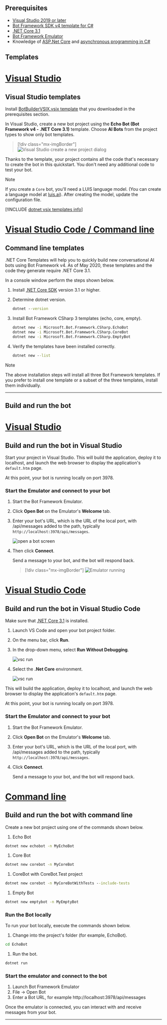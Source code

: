 ## Prerequisites

- [Visual Studio 2019 or later](https://www.visualstudio.com/downloads)
- [Bot Framework SDK v4 template for C#](https://aka.ms/bot-vsix)
- [.NET Core 3.1](https://dotnet.microsoft.com/download)
- [Bot Framework Emulator](https://aka.ms/bot-framework-emulator-readme)
- Knowledge of [ASP.Net Core](https://docs.microsoft.com/aspnet/core/) and [asynchronous programming in C#](https://docs.microsoft.com/dotnet/csharp/programming-guide/concepts/async/index)


## Templates

# [Visual Studio](#tab/vs)

## Visual Studio templates

Install [BotBuilderVSIX.vsix template](https://aka.ms/bot-vsix) that you downloaded in the prerequisites section.

In Visual Studio, create a new bot project using the **Echo Bot (Bot Framework v4 - .NET Core 3.1)** template. Choose **AI Bots** from the project types to show only bot templates.

> [!div class="mx-imgBorder"]
> ![Visual Studio create a new project dialog](../media/azure-bot-quickstarts/bot-builder-dotnet-project-vs2019.png)

Thanks to the template, your project contains all the code that's necessary to create the bot in this quickstart. You don't need any additional code to test your bot.

> [!NOTE]
> If you create a `Core` bot, you'll need a LUIS language model. (You can create a language model at [luis.ai](https://www.luis.ai)). After creating the model, update the configuration file.

[!INCLUDE [dotnet vsix templates info](~/includes/vsix-templates-versions.md)]

# [Visual Studio Code / Command line](#tab/vc+cl)

## Command line templates

.NET Core Templates will help you to quickly build new conversational AI bots using Bot Framework v4. As of May 2020, these templates and the code they generate require .NET Core 3.1.

In a console window perform the steps shown below.

1. Install [.NET Core SDK](https://dotnet.microsoft.com/download) version 3.1 or higher.
1. Determine dotnet version.

   ```cmd
   dotnet --version
   ```

1. Install Bot Framework CSharp 3 templates (echo, core, empty).

   ```cmd
   dotnet new -i Microsoft.Bot.Framework.CSharp.EchoBot
   dotnet new -i Microsoft.Bot.Framework.CSharp.CoreBot
   dotnet new -i Microsoft.Bot.Framework.CSharp.EmptyBot
   ```

1. Verify the templates have been installed correctly.

   ```cmd
   dotnet new --list
   ```

> [!NOTE]
> The above installation steps will install all three Bot Framework templates. If you prefer to install one template or a subset of the three templates, install them individually.

---

## Build and run the bot

# [Visual Studio](#tab/vs)

## Build and run the bot in Visual Studio

Start your project in Visual Studio. This will build the application, deploy it to localhost, and launch the web browser to display the application's `default.htm` page.

At this point, your bot is running locally on port 3978.

### Start the Emulator and connect to your bot

1. Start the Bot Framework Emulator.

1. Click **Open Bot** on the Emulator's **Welcome** tab.

1. Enter your bot's URL, which is the URL of the local port, with /api/messages added to the path, typically `http://localhost:3978/api/messages`.

   <!--This is the same process in the Emulator for all three languages.-->
   ![open a bot screen](../media/python/quickstart/open-bot.png)

1. Then click **Connect**.

   Send a message to your bot, and the bot will respond back.

   > [!div class="mx-imgBorder"]
   > ![Emulator running](../media/emulator-v4/cs-quickstart.png)

<!--
> [!NOTE]
> If you see that the message cannot be sent, you might need to restart your machine as ngrok didn't get the needed privileges on your system yet (only needs to be done one time).
-->

# [Visual Studio Code](#tab/vc)

## Build and run the bot in Visual Studio Code

Make sure that [.NET Core 3.1](https://dotnet.microsoft.com/download) is installed.

1. Launch VS Code and open your bot project folder.
1. On the menu bar, click **Run**.
1. In the drop-down menu, select **Run Without Debugging**.

   ![vsc run](../media/azure-bot-quickstarts/bot-builder-dotnet-vsc-run.png)

1. Select the **.Net Core** environment.

   ![vsc run](../media/azure-bot-quickstarts/bot-builder-dotnet-vsc-environment.png)

This will build the application, deploy it to localhost, and launch the web browser to display the application's `default.htm` page.

At this point, your bot is running locally on port 3978.

### Start the Emulator and connect to your bot

1. Start the Bot Framework Emulator.

1. Click **Open Bot** on the Emulator's **Welcome** tab.

1. Enter your bot's URL, which is the URL of the local port, with /api/messages added to the path, typically `http://localhost:3978/api/messages`.

1. Click **Connect**.

   Send a message to your bot, and the bot will respond back.

# [Command line](#tab/cl)

## Build and run the bot with command line

Create a new bot project using one of the commands shown below.

1. Echo Bot

```cmd
dotnet new echobot -n MyEchoBot
```

1. Core Bot

```cmd
dotnet new corebot -n MyCoreBot
```

1. CoreBot with CoreBot.Test project

```cmd
dotnet new corebot -n MyCoreBotWithTests --include-tests
```

1. Empty Bot

```cmd
dotnet new emptybot -n MyEmptyBot
```

### Run the Bot locally

To run your bot locally, execute the commands shown below.

1. Change into the project's folder (for example, EchoBot).

```cmd
cd EchoBot
```

1. Run the bot.

```cmd
dotnet run
```

### Start the emulator and connect to the bot

1. Launch Bot Framework Emulator
1. File -> Open Bot
1. Enter a Bot URL, for example http://localhost:3978/api/messages

Once the emulator is connected, you can interact with and receive messages from your bot.

---

